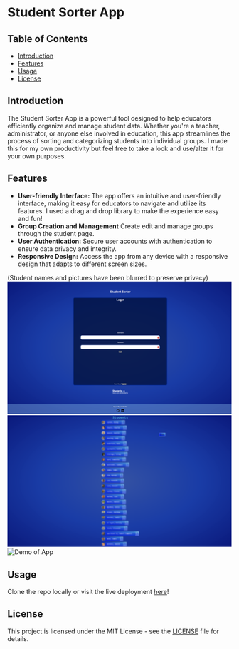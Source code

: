 # Student Sorter App

## Table of Contents
- [Introduction](#introduction)
- [Features](#features)
- [Usage](#usage)
- [License](#license)

## Introduction

The Student Sorter App is a powerful tool designed to help educators efficiently organize and manage student data. Whether you're a teacher, administrator, or anyone else involved in education, this app streamlines the process of sorting and categorizing students into individual groups. I made this for my own productivity but feel free to take a look and use/alter it for your own purposes.

## Features

- **User-friendly Interface:** The app offers an intuitive and user-friendly interface, making it easy for educators to navigate and utilize its features. I used a drag and drop library to make the experience easy and fun!
- **Group Creation and Management** Create edit and manage groups through the student page.
- **User Authentication:** Secure user accounts with authentication to ensure data privacy and integrity.
- **Responsive Design:** Access the app from any device with a responsive design that adapts to different screen sizes.

(Student names and pictures have been blurred to preserve privacy)
![Main Page](./student_sorter_images/sorter_image_1.png)
![Student Page](./student_sorter_images/sorter_image_2.png)
![Demo of App](./student_sorter_images/sorter_demo.gif)


## Usage

Clone the repo locally or visit the live deployment [here](https://student-sorter.vercel.app/)!


## License
This project is licensed under the MIT License - see the [LICENSE](LICENSE) file for details.
